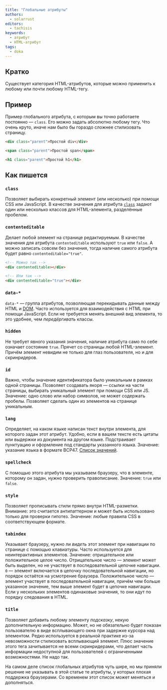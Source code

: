 ```yaml
---
title: "Глобальные атрибуты"
authors:
  - solarrust
editors:
  - tachisis
keywords:
  - атрибут
  - HTML-атрибут
tags:
  - doka
---
```


## Кратко

Существует категория HTML-атрибутов, которые можно применить к любому или почти любому HTML-тегу.

## Пример

Пример глобального атрибута, с которым вы точно работаете постоянно — `class`. Его можно задать абсолютно любому тегу. Что очень круто, иначе нам было бы гораздо сложнее стилизовать страницу.

```html
<div class="parent">Простой div</div>

<span class="parent">Простой span</span>

<h1 class="parent">Простой h1</h1>
```

## Как пишется

### `class`

Позволяет выбирать конкретный элемент (или несколько) при помощи CSS или JavaScript. В качестве значения для атрибута [`class`](/html/class/) задают один или несколько классов для HTML-элемента, разделённые пробелом.

### `contenteditable`

Делает любой элемент на странице редактируемым. В качестве значения для атрибута `contenteditable` используют `true` или `false`. А можно записать совсем без значения, тогда наличие самого атрибута будет равно `contenteditable="true"`.

```html
<!-- Можно так -->
<div contenteditable></div>

<!-- Или так -->
<div contenteditable="true"></div>
```

### `data-*`

`data-*` — группа атрибутов, позволяющая перекидывать данные между HTML и [DOM](/js/dom/). Часто используется для взаимодействия с HTML при помощи JavaScript. Если не требуется менять внешний вид элемента, то это удобнее, чем _передёргивать_ классы.

### `hidden`

Не требует явного указания значения, наличие атрибута само по себе означает состояние `true`. Прячет со страницы любой HTML-элемент. Причём элемент невидим не только для глаз пользователя, но и для скринридеров.

### `id`

Важно, чтобы значение идентификатора было уникальным в рамках одной страницы. Позволяет создавать якоря — ссылки на части страницы, выбирать уникальный элемент при помощи CSS или JS. Значение: одно слово или набор символов, не может содержать пробелы. Позволяет сделать один из элементов на странице уникальным.

### `lang`

Определяет, на каком языке написан текст внутри элемента, для которого задан этот атрибут. Удобно, если в вашем тексте есть цитаты или выдержки из документа на другом языке. Подстраивает пунктуацию и оформление под стандарты указанного языка. Значение: указание языка в формате BCP47. [Список значений](/html/html/).

### `spellcheck`

С помощью этого атрибута мы указываем браузеру, что в элементе, которому он задан, нужно проверить правописание. Значение: `true` или `false`.

### `style`

Позволяет прописывать стили прямо внутри HTML-разметки. Внимание: это считается антипаттерном и может быть использовано только для проверки гипотез. Значение: любые правила CSS в соответствующем формате.

### `tabindex`

Указывает браузеру, нужно ли _видеть_ этот элемент при навигации по странице с помощью клавиатуры. Часто используется для неинтерактивных элементов.
Значение: отрицательное или положительное целое число. Отрицательное число — элемент может быть выделен, но не участвует в последовательной цепочке навигации. `0` — элемент включается в цепочку последовательной навигации, но порядок остаётся на усмотрение браузера. Положительное число — элемент участвует в последовательной навигации, причём чем больше указанное значение, тем выше элемент будет в цепочке навигации. Если у нескольких элементов одинаковые значения, то они идут по порядку следования в HTML.

### `title`

Позволяет добавить любому элементу _подсказку_, некую дополнительную информацию. Может, но не обязательно будет показан пользователю в виде всплывающего окна при задержке курсора над элементом. Редко используется в реальной практике из-за невозможности стилизовать всплывающий элемент. Плюс значение этого тега зачитывается не всеми скринридерами, что делает часть информации недоступной для пользователей с ограниченными возможностями. Не надо так.

На самом деле список глобальных атрибутов чуть шире, но мы приняли решение не указывать в этой статье те атрибуты, у которых плохая поддержка браузерами. Со временем этот список может меняться и дополняться.
